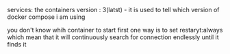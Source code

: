 services: the containers
version : 3(latst) - it is used to tell which version of docker compose i am using


you don't know whih container to start first
one way is to set restaryt:always which mean that it will continuously search for connection endlessly until it finds it